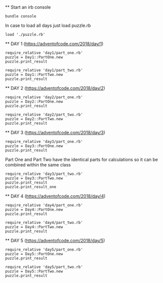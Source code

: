 
** Start an irb console

    bundle console

  In case to load all days just load puzzle.rb

    load './puzzle.rb'

** DAY 1 (https://adventofcode.com/2018/day/1)

    require_relative 'day1/part_one.rb'
    puzzle = Day1::PartOne.new
    puzzle.print_result

    require_relative 'day1/part_two.rb'
    puzzle = Day1::PartTwo.new
    puzzle.print_result

** DAY 2 (https://adventofcode.com/2018/day/2)

    require_relative 'day2/part_one.rb'
    puzzle = Day2::PartOne.new
    puzzle.print_result

    require_relative 'day2/part_two.rb'
    puzzle = Day2::PartTwo.new
    puzzle.print_result

** DAY 3 (https://adventofcode.com/2018/day/3)

    require_relative 'day3/part_one.rb'
    puzzle = Day3::PartOne.new
    puzzle.print_result

  Part One and Part Two have the identical parts for calculations
  so it can be combined within the same class

    require_relative 'day3/part_two.rb'
    puzzle = Day3::PartTwo.new
    puzzle.print_result
    puzzle.print_result_one

** DAY 4 (https://adventofcode.com/2018/day/4)

    require_relative 'day4/part_one.rb'
    puzzle = Day4::PartOne.new
    puzzle.print_result

    require_relative 'day4/part_two.rb'
    puzzle = Day4::PartTwo.new
    puzzle.print_result

** DAY 5 (https://adventofcode.com/2018/day/5)

    require_relative 'day5/part_one.rb'
    puzzle = Day5::PartOne.new
    puzzle.print_result

    require_relative 'day5/part_two.rb'
    puzzle = Day5::PartTwo.new
    puzzle.print_result

